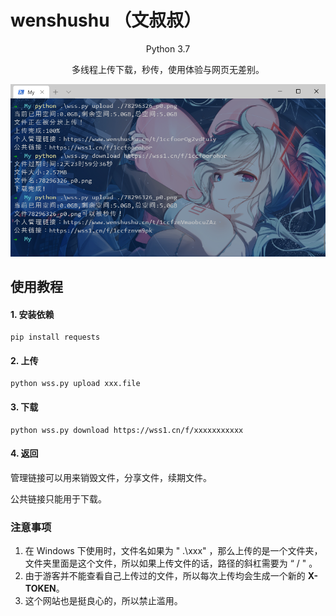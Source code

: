 # wenshushu （文叔叔）

<p align="center"> Python 3.7 </p>
<p align="center"> 多线程上传下载，秒传，使用体验与网页无差别。 </p>
<p align="center"><img src="./src/view.png" width="797"></p>

## 使用教程

#### 1. 安装依赖

```shell
pip install requests
```

#### 2. 上传

```shell
python wss.py upload xxx.file
```

#### 3. 下载

```shell
python wss.py download https://wss1.cn/f/xxxxxxxxxxx
```

#### 4. 返回

管理链接可以用来销毁文件，分享文件，续期文件。

公共链接只能用于下载。

### 注意事项

1. 在 Windows 下使用时，文件名如果为 " .\xxx" ，那么上传的是一个文件夹，文件夹里面是这个文件，所以如果上传文件的话，路径的斜杠需要为 “ / " 。
2. 由于游客并不能查看自己上传过的文件，所以每次上传均会生成一个新的 **X-TOKEN**。
3. 这个网站也是挺良心的，所以禁止滥用。
